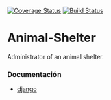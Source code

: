 [![Coverage Status](https://coveralls.io/repos/github/arponpes/Animal-Shelter/badge.svg?branch=feat%2Ftest)](https://coveralls.io/github/arponpes/Animal-Shelter?branch=feat%2Ftest)
[![Build Status](https://travis-ci.org/arponpes/Animal-Shelter.svg?branch=master)](https://travis-ci.org/arponpes/Animal-Shelter)

# Animal-Shelter
Administrator of an animal shelter.


### Documentación


* [django](https://docs.djangoproject.com/en/2.0/)